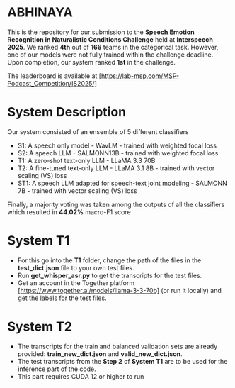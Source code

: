 # ABHINAYA

This is the repository for our submission to the **Speech Emotion Recognition in Naturalistic Conditions Challenge** held at **Interspeech 2025**. We ranked **4th** out of **166** teams in the categorical task. However, one of our models were not fully trained within the challenge deadline. Upon completion, our system ranked **1st** in the challenge.

The leaderboard is available at [https://lab-msp.com/MSP-Podcast_Competition/IS2025/]

# System Description

Our system consisted of an ensemble of 5 different classifiers

* S1: A speech only model - WavLM - trained with weighted focal loss
* S2: A speech LLM - SALMONN13B - trained with weighted focal loss
* T1: A zero-shot text-only LLM - LLaMA 3.3 70B
* T2: A fine-tuned text-only LLM - LLaMA 3.1 8B - trained with vector scaling (VS) loss
* ST1: A speech LLM adapted for speech-text joint modeling - SALMONN 7B - trained with vector scaling (VS) loss

Finally, a majority voting was taken among the outputs of all the classifiers which resulted in **44.02%** macro-F1 score

# System T1

* For this go into the **T1** folder, change the path of the files in the **test_dict.json** file to your own test files.
* Run **get_whisper_asr.py** to get the transcripts for the test files.
* Get an account in the Together platform [https://www.together.ai/models/llama-3-3-70b] (or run it locally) and get the labels for the test files.

# System T2

* The transcripts for the train and balanced validation sets are already provided: **train_new_dict.json** and **valid_new_dict.json**.
* The test transcripts from the **Step 2** of **System T1** are to be used for the inference part of the code.
* This part requires CUDA 12 or higher to run




